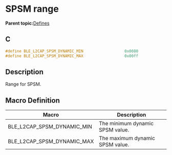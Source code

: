 # SPSM range

**Parent topic:**[Defines](GUID-B5CA4E6C-4575-4818-A249-B17B233369D0.md)

## C

```c
#define BLE_L2CAP_SPSM_DYNAMIC_MIN                  0x0080
#define BLE_L2CAP_SPSM_DYNAMIC_MAX                  0x00ff
```

## Description

Range for SPSM.

## Macro Definition

|Macro|Description|
|-----|-----------|
|BLE\_L2CAP\_SPSM\_DYNAMIC\_MIN|The minimum dynamic SPSM value.|
|BLE\_L2CAP\_SPSM\_DYNAMIC\_MAX|The maximum dynamic SPSM value.|

